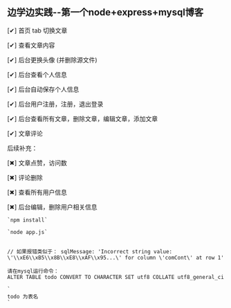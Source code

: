 ## 边学边实践--第一个node+express+mysql博客

[✔] 首页 tab 切换文章

[✔] 查看文章内容

[✔] 后台更换头像 (并删除源文件)

[✔] 后台查看个人信息

[✔] 后台自动保存个人信息

[✔] 后台用户注册，注册，退出登录

[✔] 后台查看所有文章，删除文章，编辑文章，添加文章

[✔] 文章评论

后续补充：

[✖] 文章点赞，访问数

[✖] 评论删除

[✖] 查看所有用户信息

[✖] 后台编辑，删除用户相关信息


```
`npm install`

`node app.js`


// 如果报错类似于： sqlMessage: 'Incorrect string value: \'\\xE6\\xB5\\x8B\\xE8\\xAF\\x95...\' for column \'comCont\' at row 1'

请在mysql运行命令：
ALTER TABLE todo CONVERT TO CHARACTER SET utf8 COLLATE utf8_general_ci

`
todo 为表名
`
```
